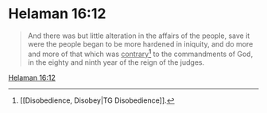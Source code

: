 # Helaman 16:12

> And there was but little alteration in the affairs of the people, save it were the people began to be more hardened in iniquity, and do more and more of that which was <u>contrary</u>[^a] to the commandments of God, in the eighty and ninth year of the reign of the judges.

[Helaman 16:12](https://www.churchofjesuschrist.org/study/scriptures/bofm/hel/16?lang=eng&id=p12#p12)


[^a]: [[Disobedience, Disobey|TG Disobedience]].  
